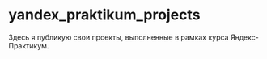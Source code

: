# yandex_praktikum_projects
Здесь я публикую свои проекты, выполненные в рамках курса Яндекс-Практикум.

